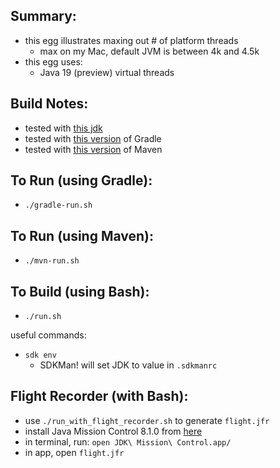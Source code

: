 
Summary:
---------

* this egg illustrates maxing out # of platform threads
    - max on my Mac, default JVM is between 4k and 4.5k
* this egg uses:
    - Java 19 (preview) virtual threads

Build Notes:
------------

* tested with [this jdk](../JDK.version.md)
* tested with [this version](../Gradle.version.md) of Gradle 
* tested with [this version](../Maven.version.md) of Maven 

To Run (using Gradle):
---------------------

* `./gradle-run.sh`

To Run (using Maven):
---------------------

* `./mvn-run.sh`

To Build (using Bash):
----------------------

* `./run.sh`

useful commands:

* `sdk env`
    - SDKMan! will set JDK to value in `.sdkmanrc`

Flight Recorder (with Bash):
----------------------------

* use `./run_with_flight_recorder.sh` to generate `flight.jfr`
* install Java Mission Control 8.1.0 from [here](https://adoptopenjdk.net/jmc.html)
* in terminal, run: `open JDK\ Mission\ Control.app/`
* in app, open `flight.jfr`
